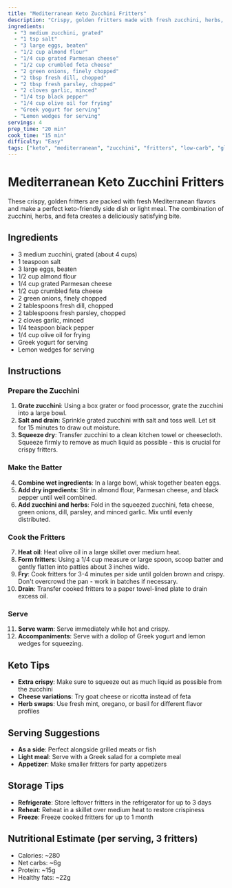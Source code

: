```yaml
---
title: "Mediterranean Keto Zucchini Fritters"
description: "Crispy, golden fritters made with fresh zucchini, herbs, and feta cheese - perfect as a side dish or light meal"
ingredients:
  - "3 medium zucchini, grated"
  - "1 tsp salt"
  - "3 large eggs, beaten"
  - "1/2 cup almond flour"
  - "1/4 cup grated Parmesan cheese"
  - "1/2 cup crumbled feta cheese"
  - "2 green onions, finely chopped"
  - "2 tbsp fresh dill, chopped"
  - "2 tbsp fresh parsley, chopped"
  - "2 cloves garlic, minced"
  - "1/4 tsp black pepper"
  - "1/4 cup olive oil for frying"
  - "Greek yogurt for serving"
  - "Lemon wedges for serving"
servings: 4
prep_time: "20 min"
cook_time: "15 min"
difficulty: "Easy"
tags: ["keto", "mediterranean", "zucchini", "fritters", "low-carb", "gluten-free", "vegetarian"]
---
```


# Mediterranean Keto Zucchini Fritters

These crispy, golden fritters are packed with fresh Mediterranean flavors and make a perfect keto-friendly side dish or light meal. The combination of zucchini, herbs, and feta creates a deliciously satisfying bite.

## Ingredients

- 3 medium zucchini, grated (about 4 cups)
- 1 teaspoon salt
- 3 large eggs, beaten
- 1/2 cup almond flour
- 1/4 cup grated Parmesan cheese
- 1/2 cup crumbled feta cheese
- 2 green onions, finely chopped
- 2 tablespoons fresh dill, chopped
- 2 tablespoons fresh parsley, chopped
- 2 cloves garlic, minced
- 1/4 teaspoon black pepper
- 1/4 cup olive oil for frying
- Greek yogurt for serving
- Lemon wedges for serving

## Instructions

### Prepare the Zucchini
1. **Grate zucchini**: Using a box grater or food processor, grate the zucchini into a large bowl.
2. **Salt and drain**: Sprinkle grated zucchini with salt and toss well. Let sit for 15 minutes to draw out moisture.
3. **Squeeze dry**: Transfer zucchini to a clean kitchen towel or cheesecloth. Squeeze firmly to remove as much liquid as possible - this is crucial for crispy fritters.

### Make the Batter
4. **Combine wet ingredients**: In a large bowl, whisk together beaten eggs.
5. **Add dry ingredients**: Stir in almond flour, Parmesan cheese, and black pepper until well combined.
6. **Add zucchini and herbs**: Fold in the squeezed zucchini, feta cheese, green onions, dill, parsley, and minced garlic. Mix until evenly distributed.

### Cook the Fritters
7. **Heat oil**: Heat olive oil in a large skillet over medium heat.
8. **Form fritters**: Using a 1/4 cup measure or large spoon, scoop batter and gently flatten into patties about 3 inches wide.
9. **Fry**: Cook fritters for 3-4 minutes per side until golden brown and crispy. Don't overcrowd the pan - work in batches if necessary.
10. **Drain**: Transfer cooked fritters to a paper towel-lined plate to drain excess oil.

### Serve
11. **Serve warm**: Serve immediately while hot and crispy.
12. **Accompaniments**: Serve with a dollop of Greek yogurt and lemon wedges for squeezing.

## Keto Tips

- **Extra crispy**: Make sure to squeeze out as much liquid as possible from the zucchini
- **Cheese variations**: Try goat cheese or ricotta instead of feta
- **Herb swaps**: Use fresh mint, oregano, or basil for different flavor profiles

## Serving Suggestions

- **As a side**: Perfect alongside grilled meats or fish
- **Light meal**: Serve with a Greek salad for a complete meal
- **Appetizer**: Make smaller fritters for party appetizers

## Storage Tips

- **Refrigerate**: Store leftover fritters in the refrigerator for up to 3 days
- **Reheat**: Reheat in a skillet over medium heat to restore crispiness
- **Freeze**: Freeze cooked fritters for up to 1 month

## Nutritional Estimate (per serving, 3 fritters)
- Calories: ~280
- Net carbs: ~6g
- Protein: ~15g
- Healthy fats: ~22g
